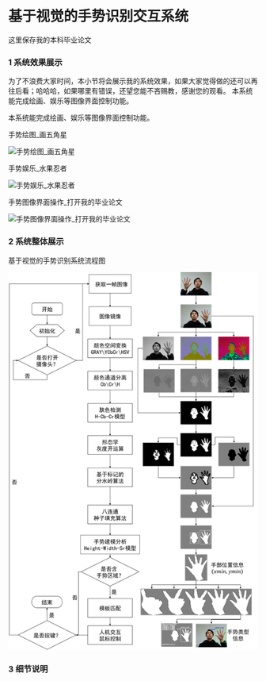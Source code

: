 # 基于视觉的手势识别交互系统
这里保存我的本科毕业论文

### 1 系统效果展示
为了不浪费大家时间，本小节将会展示我的系统效果，如果大家觉得做的还可以再往后看；哈哈哈，如果哪里有错误，还望您能不吝赐教，感谢您的观看。
本系统能完成绘画、娱乐等图像界面控制功能。

本系统能完成绘画、娱乐等图像界面控制功能。

手势绘图_画五角星

![手势绘图_画五角星](IMG/001手势绘图_画五角星.gif)

手势娱乐_水果忍者

![手势娱乐_水果忍者](IMG/002手势娱乐_水果忍者.gif)

手势图像界面操作_打开我的毕业论文

![手势图像界面操作_打开我的毕业论文](IMG/003手势图像界面操作_打开我的毕业论文.gif)

### 2 系统整体展示
基于视觉的手势识别系统流程图

![基于视觉的手势识别系统流程图](IMG/基于视觉的手势识别系统流程图.png)

### 3 细节说明
